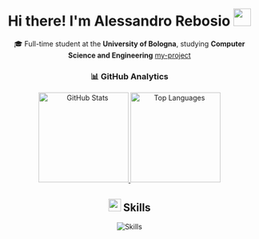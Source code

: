 <h1 align="center"> Hi there! I'm Alessandro Rebosio <img src="https://media.giphy.com/media/hvRJCLFzcasrR4ia7z/giphy.gif" width="35px"></h1>

<div align="center">
  <p>🎓 Full-time student at the <b>University of Bologna</b>, studying <b>Computer Science and Engineering</b> <a href="https://github.com/my-university-project">my-project</a></p>
</div>

<div align="center">
  <h3>📊 GitHub Analytics</h3>
  <a href="https://github.com/anuraghazra/github-readme-stats">
    <img height="180em" src="https://github-readme-stats.vercel.app/api?username=alessandrorebosio&show_icons=true&theme=transparent&rank_icon=github&count_private=true" alt="GitHub Stats" />
  </a>
  <a href="https://github.com/anuraghazra/github-readme-stats">
    <img height="180em" src="https://github-readme-stats.vercel.app/api/top-langs/?username=alessandrorebosio&show_icons=true&layout=compact&theme=transparent" alt="Top Languages" />
  </a>
</div>

<div align="center">
    <h2><img src="https://media.giphy.com/media/QssGEmpkyEOhBCb7e1/giphy.gif" width="25"> Skills</h2>
    <img src="https://skillicons.dev/icons?i=c,cs,java,javascript,php,react,html,css,gradle,bash,git,docker,mysql,arduino,raspberrypi" alt="Skills" />
</div>

<!--
**alessandrorebosio/alessandrorebosio** is a ✨ _special_ ✨ repository because its `README.md` (this file) appears on your GitHub profile.

Here are some ideas to get you started:

- 🔭 I’m currently working on ...
- 🌱 I’m currently learning ...
- 👯 I’m looking to collaborate on ...
- 🤔 I’m looking for help with ...
- 💬 Ask me about ...
- 📫 How to reach me: ...
- 😄 Pronouns: ...
- ⚡ Fun fact: ...
-->
